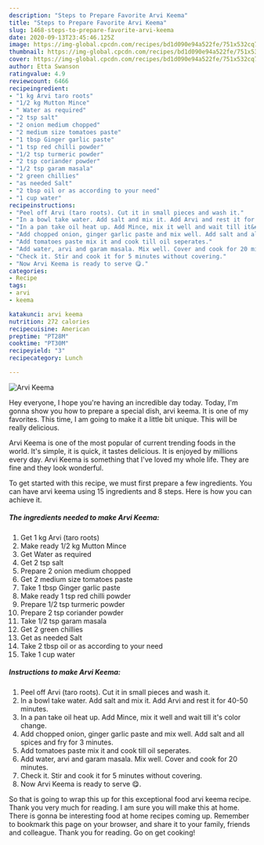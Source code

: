 ```yaml
---
description: "Steps to Prepare Favorite Arvi Keema"
title: "Steps to Prepare Favorite Arvi Keema"
slug: 1468-steps-to-prepare-favorite-arvi-keema
date: 2020-09-13T23:45:46.125Z
image: https://img-global.cpcdn.com/recipes/bd1d090e94a522fe/751x532cq70/arvi-keema-recipe-main-photo.jpg
thumbnail: https://img-global.cpcdn.com/recipes/bd1d090e94a522fe/751x532cq70/arvi-keema-recipe-main-photo.jpg
cover: https://img-global.cpcdn.com/recipes/bd1d090e94a522fe/751x532cq70/arvi-keema-recipe-main-photo.jpg
author: Etta Swanson
ratingvalue: 4.9
reviewcount: 6466
recipeingredient:
- "1 kg Arvi taro roots"
- "1/2 kg Mutton Mince"
- " Water as required"
- "2 tsp salt"
- "2 onion medium chopped"
- "2 medium size tomatoes paste"
- "1 tbsp Ginger garlic paste"
- "1 tsp red chilli powder"
- "1/2 tsp turmeric powder"
- "2 tsp coriander powder"
- "1/2 tsp garam masala"
- "2 green chillies"
- "as needed Salt"
- "2 tbsp oil or as according to your need"
- "1 cup water"
recipeinstructions:
- "Peel off Arvi (taro roots). Cut it in small pieces and wash it."
- "In a bowl take water. Add salt and mix it. Add Arvi and rest it for 40-50 minutes."
- "In a pan take oil heat up. Add Mince, mix it well and wait till it&#39;s color change."
- "Add chopped onion, ginger garlic paste and mix well. Add salt and all spices and fry for 3 minutes."
- "Add tomatoes paste mix it and cook till oil seperates."
- "Add water, arvi and garam masala. Mix well. Cover and cook for 20 minutes."
- "Check it. Stir and cook it for 5 minutes without covering."
- "Now Arvi Keema is ready to serve 😋."
categories:
- Recipe
tags:
- arvi
- keema

katakunci: arvi keema 
nutrition: 272 calories
recipecuisine: American
preptime: "PT28M"
cooktime: "PT30M"
recipeyield: "3"
recipecategory: Lunch

---
```



![Arvi Keema](https://img-global.cpcdn.com/recipes/bd1d090e94a522fe/751x532cq70/arvi-keema-recipe-main-photo.jpg)

Hey everyone, I hope you're having an incredible day today. Today, I'm gonna show you how to prepare a special dish, arvi keema. It is one of my favorites. This time, I am going to make it a little bit unique. This will be really delicious.

Arvi Keema is one of the most popular of current trending foods in the world. It's simple, it is quick, it tastes delicious. It is enjoyed by millions every day. Arvi Keema is something that I've loved my whole life. They are fine and they look wonderful.




To get started with this recipe, we must first prepare a few ingredients. You can have arvi keema using 15 ingredients and 8 steps. Here is how you can achieve it.

<!--inarticleads1-->

##### The ingredients needed to make Arvi Keema:

1. Get 1 kg Arvi (taro roots)
1. Make ready 1/2 kg Mutton Mince
1. Get  Water as required
1. Get 2 tsp salt
1. Prepare 2 onion medium chopped
1. Get 2 medium size tomatoes paste
1. Take 1 tbsp Ginger garlic paste
1. Make ready 1 tsp red chilli powder
1. Prepare 1/2 tsp turmeric powder
1. Prepare 2 tsp coriander powder
1. Take 1/2 tsp garam masala
1. Get 2 green chillies
1. Get as needed Salt
1. Take 2 tbsp oil or as according to your need
1. Take 1 cup water




<!--inarticleads2-->

##### Instructions to make Arvi Keema:

1. Peel off Arvi (taro roots). Cut it in small pieces and wash it.
1. In a bowl take water. Add salt and mix it. Add Arvi and rest it for 40-50 minutes.
1. In a pan take oil heat up. Add Mince, mix it well and wait till it&#39;s color change.
1. Add chopped onion, ginger garlic paste and mix well. Add salt and all spices and fry for 3 minutes.
1. Add tomatoes paste mix it and cook till oil seperates.
1. Add water, arvi and garam masala. Mix well. Cover and cook for 20 minutes.
1. Check it. Stir and cook it for 5 minutes without covering.
1. Now Arvi Keema is ready to serve 😋.




So that is going to wrap this up for this exceptional food arvi keema recipe. Thank you very much for reading. I am sure you will make this at home. There is gonna be interesting food at home recipes coming up. Remember to bookmark this page on your browser, and share it to your family, friends and colleague. Thank you for reading. Go on get cooking!
